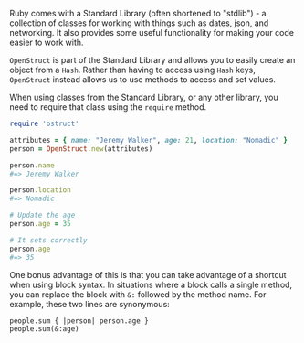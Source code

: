 Ruby comes with a Standard Library (often shortened to "stdlib") - a collection of classes for working with things such as dates, json, and networking.
It also provides some useful functionality for making your code easier to work with.

`OpenStruct` is part of the Standard Library and allows you to easily create an object from a `Hash`. Rather than having to access using `Hash` keys, `OpenStruct` instead allows us to use methods to access and set values.

When using classes from the Standard Library, or any other library, you need to require that class using the `require` method.

```ruby
require 'ostruct'

attributes = { name: "Jeremy Walker", age: 21, location: "Nomadic" }
person = OpenStruct.new(attributes)

person.name
#=> Jeremy Walker

person.location
#=> Nomadic

# Update the age
person.age = 35

# It sets correctly
person.age
#=> 35
```

One bonus advantage of this is that you can take advantage of a shortcut when using block syntax. In situations where a block calls a single method, you can replace the block with `&:` followed by the method name. For example, these two lines are synonymous:

```
people.sum { |person| person.age }
people.sum(&:age)
```
